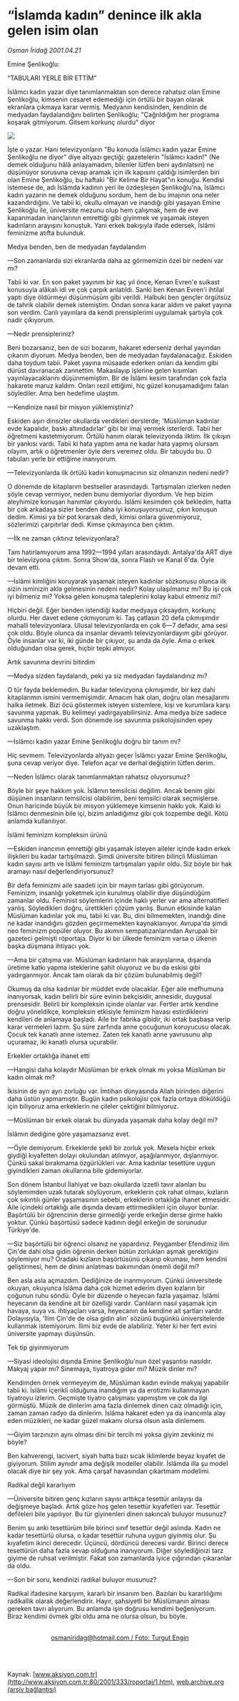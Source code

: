 # “İslamda kadın” denince ilk akla gelen isim olan

*Osman İridağ 2001.04.21*

<div>
 <p class="baslik">
  Emine Şenlikoğlu:
 </p>
 <p class="baslik">
  “TABULARI YERLE BİR ETTİM”
 </p>
 <p class="spot">
  İslâmcı kadın yazar diye  tanımlanmaktan son derece  rahatsız olan Emine  Şenlikoğlu, kimsenin cesaret  edemediği için örtülü bir bayan olarak ekranlara çıkmaya karar  vermiş. Medyanın kendisinden, kendinin de medyadan  faydalandığını belirten  Şenlikoğlu; "Çağrıldığım her  programa koşarak gitmiyorum. Gitsem korkunç olurdu" diyor
 </p>
 <p class="metin">
 </p>
 <img border="0" src="/web/20020224110351im_/http://www.aksiyon.com.tr/2001/333/resimler/Emine.jpg"/>
 <p class="metin">
  İşte o yazar. Hani televizyonların "Bu konuda İslâmcı kadın yazar Emine Şenlikoğlu ne diyor" diye altyazı geçtiği; gazetelerin "İslâmcı kadın!" (Ne demek olduğunu hâlâ anlayamadım, bilenler lütfen beni aydınlatsın) ne düşünüyor sorusuna cevap aramak için ilk kapısını çaldığı isimlerden biri olan Emine Şenlikoğlu, bu haftaki "Bir Kelime Bir Hayat"ın konuğu. Kendisi istemese de, adı İslâmda kadının yeri ile özdeşleşen Şenlikoğlu'na, İslâmcı kadın yazarın ne demek olduğunu sordum, hem de bu imajının ona neler kazandırdığını. Ve tabii ki, okullu olmayan ve inandığı gibi yaşayan Emine Şenlikoğlu ile, üniversite mezunu olup hem çalışmak, hem de eve kapanmadan inançlarının emrettiği gibi giyinmek ve yaşamak isteyen kadınların arayışını konuştuk. Yani erkek bakışıyla ifade edersek, İslâmi feminizme atıfta bulunduk.
 </p>
 <p class="metin">
  Medya benden, ben de medyadan faydalandım
 </p>
 <p class="metin">
  —Son zamanlarda sizi ekranlarda daha az görmemizin özel bir nedeni var mı?
 </p>
 <p class="metin">
  Tabii ki var. En son paket yayınım bir kaç yıl önce, Kenan Evren'e suikast konusuyla alâkalı idi ve çok çarpık anlatıldı. Sanki ben Kenan Evren'i ihtilal yaptı diye öldürmeyi düşünmüşüm gibi verildi. Halbuki ben gençler örgütsüz de tahrik olabilir demek istemiştim. Ondan sonra karar aldım ve paket yayına son verdim. Canlı yayınlara da kendi prensiplerimi uygulamak şartıyla çok nadir çıkıyorum.
 </p>
 <p class="metin">
  —Nedir prensipleriniz?
 </p>
 <p class="metin">
  Beni bozarsanız, ben de sizi bozarım, hakaret ederseniz derhal yayından çıkarım diyorum. Medya benden, ben de medyadan faydalanacağız. Eskiden daha toydum tabii. Paket yayına müsaade ederken onları da kendim gibi dürüst davranacak zannettim. Makaslayıp işlerine gelen kısımları yayınlayacaklarını düşünmemiştim. Bir de İslâmi kesim tarafından çok fazla hakarete maruz kaldım. Onları rezil ettiğimi, hiç güzel konuşamadığımı falan söylediler. Ama ben hedefime ulaştım.
 </p>
 <p class="metin">
  —Kendinize nasıl bir misyon yüklemiştiniz?
 </p>
 <p class="metin">
  Eskiden aşırı dinsizler okullarda verdikleri derslerde; 'Müslüman kadınlar evde kapalıdır, baskı altındadırlar' gibi bir imaj vermek isterlerdi. Tabii her öğretmeni kastetmiyorum. Örtülü hanım olarak televizyonda ilktim. İlk çıkışın bir yankısı vardı. Tabii ki hata yaptım ama ne kadar hata yapmış olursam olayım, artık o öğretmenler öyle ders veremez oldu. Bir tabuydu bu. O tabuları yerle bir ettiğime inanıyorum.
 </p>
 <p class="metin">
  —Televizyonlarda ilk örtülü kadın konuşmacının siz olmanızın nedeni nedir?
 </p>
 <p class="metin">
  O dönemde de kitaplarım bestseller arasındaydı. Tartışmaları izlerken neden şöyle cevap vermiyor, neden bunu demiyorlar diyordum. Ve hep bizim aleyhimize konuşan hanımlar çıkıyordu. İslâmi kesimden çok bekledim, hatta bir çok arkadaşa sizler benden daha iyi konuşuyorsunuz, çıkın konuşun dedim. Kimisi ya bir pot kırarsak dedi, kimisi onlara güvenmiyoruz, sözlerimizi çarpıtırlar dedi. Kimse çıkmayınca ben çıktım.
 </p>
 <p class="metin">
  —İlk ne zaman çıktınız televizyonlara?
 </p>
 <p class="metin">
  Tam hatırlamıyorum ama 1992—1994 yılları arasındaydı. Antalya'da ART diye bir televizyona çıktım. Sonra Show'da, sonra Flash ve Kanal 6'da. Öyle devam etti.
 </p>
 <p class="metin">
  —İslâmi kimliğini koruyarak yaşamak isteyen kadınlar sözkonusu olunca ilk sizin isminizin akla gelmesinin nedeni nedir? Kolay ulaşılmanız mı? Bu işi çok iyi bilmeniz mi? Yoksa gelen konuşma taleplerini kolay kabul etmeniz mi?
 </p>
 <p class="metin">
  Hiçbiri değil. Eğer benden istendiği kadar medyaya çıksaydım, korkunç olurdu. Her davet edene çıkmıyorum ki. Taş çatlasın 20 defa çıkmışımdır mahalli televizyonlara. Ulusal televizyonlarda en çok 6—7 defadır, ama sesi çok oldu. Böyle olunca da insanlar devamlı televizyonlardayım gibi görüyor. Öyle insanlar var ki, iki günde bir çıkıyor, şu anda da öyle. Ama o erkek olduğundan olsa gerek, hiçbir tepki almıyor.
 </p>
 <p class="metin">
  Artık savunma devrini bitirdim
 </p>
 <p class="metin">
  —Medya sizden faydalandı, peki ya siz medyadan faydalandınız mı?
 </p>
 <p class="metin">
  O tür fayda beklemedim. Bu kadar televizyona çıkmışımdır, bir kez dahi kitaplarımın ismini vermemişimdir. Amacım hak olan, doğru olan mesajlarımı halka iletmek. Bizi öcü göstermek isteyen sistemlere, kişi ve kurumlara karşı savunma yapmak. Bu kelimeyi yadırgayabilirsiniz. Ama medya bize sadece savunma hakkı verdi. Son dönemde ise savunma psikolojisinden epey uzaklaştım.
 </p>
 <p class="metin">
  —İslâmcı kadın yazar Emine Şenlikoğlu doğru bir tanım mı?
 </p>
 <p class="metin">
  Hiç sevmem. Televizyonlarda altyazı geçer İslâmcı yazar Emine Şenlikoğlu, şuna cevap veriyor diye. Telefon açar ve derhal değiştirin lütfen derim.
 </p>
 <p class="metin">
  —Neden İslâmcı olarak tanımlanmaktan rahatsız oluyorsunuz?
 </p>
 <p class="metin">
  Böyle bir şeye hakkım yok. İslâmın temsilcisi değilim. Ancak benim gibi düşünen insanların temsilcisi olabilirim, beni temsilci olarak seçmişlerse. Onun haricinde büyük bir misyon yüklemeye kimsenin hakkı yok. Kaldı ki İslâmcı denmesinin bile içi, bizim anladığımız gibi çok tozpembe değil. Kötü anlamda kullanılıyor.
 </p>
 <p class="metin">
  İslâmi feminizm kompleksin ürünü
 </p>
 <p class="metin">
  —Eskiden inancının emrettiği gibi yaşamak isteyen aileler içinde kadın erkek ilişkileri bu kadar tartışılmazdı. Şimdi üniversite bitiren bilinçli Müslüman kadın sayısı arttı ve İslâmi feminizm tartışmaları yapılır oldu. Siz böyle bir hak aramayı nasıl değerlendiriyorsunuz?
 </p>
 <p class="metin">
  Bir defa feminizmi aile saadeti için bir mayın tarlası gibi görüyorum. Feminizm, insanlığı yoketmek için kurulmuş olabilir diye düşündüğüm zamanlar oldu. Feminist söylemlerin içinde haklı yerler var ama alternatifleri yanlış. Söyledikleri doğru, ürettikleri çözüm yanlış. Bunun etkisinde kalan Müslüman kadınlar yok mu, tabii ki var. Bu, dini bilmemekten, inandığı dine ne kadar inandığını gözden geçirmemekten kaynaklanıyor. Avrupa'da şimdi neo feminizm popüler oluyor. Bu akımın sempatizanlarından Avrupalı bir gazeteci gelmişti röportaja. Diyor ki bir ülkede feminizm varsa o ülkenin başka düşmana ihtiyacı yok.
 </p>
 <p class="metin">
  —Ama bir çatışma var. Müslüman kadınların hak arayışlarına, dışarıda üretime katkı yapma isteklerine şahit oluyoruz ve bu da eskisi gibi yadırganmıyor. Ancak tam olarak da bir çözüm bulunabilmiş değil?
 </p>
 <p class="metin">
  Okumuş da olsa kadınlar bir müddet evde olacaklar. Eğer aile mefhumuna inanıyorsak, kadın belirli bir süre evinin bekçisidir, annesidir, duygusal prensesidir. Belirli bir kompleksin içinde olanlar var. Fertler artık kendine doğru yöneldikçe, kompleksin etkisiyle feminizm havası estirdiklerini kendileri de anlamaya başladı. Aile bir fabrika gibidir, iki ortak başbaşa verip karar vermeleri lazım. Şu süre zarfında anne çocuğunun koruyucusu olacak. Çocuk tek kanatlı anne istemez. Zaten tek kanatlı anne yavrusunu alıp uçuramaz, iki kanatlı olursa uçurabilir.
 </p>
 <p class="metin">
  Erkekler ortaklığa ihanet etti
 </p>
 <p class="metin">
  —Hangisi daha kolaydır Müslüman bir erkek olmak mı yoksa Müslüman bir kadın olmak mı?
 </p>
 <p class="metin">
  İkisinin de ayrı ayrı zorluğu var. İmtihan dünyasında Allah birinden diğerini daha üstün yapmamıştır. Bugün kadın psikolojisi çok fazla ortaya döküldüğü için biliyoruz ama erkeklerin ne çileler çektiğini bilmiyoruz.
 </p>
 <p class="metin">
  —Müslüman bir erkek olarak bu dünyada yaşamak daha kolay değil mi?
 </p>
 <p class="metin">
  İslâmın dediğine göre yaşamazsanız evet.
 </p>
 <p class="metin">
  —Öyle demiyorum. Erkeklerde şekli bir zorluk yok. Mesela hiçbir erkek giydiği kıyafetten dolayı okulundan atılmıyor, aşağılanmıyor, dışlanmıyor. Çünkü sakal bırakmama özgürlükleri var. Ama kadınlar tesettüre uygun giyindikleri zaman okullarına bile gidemiyorlar.
 </p>
 <p class="metin">
  Son dönem İstanbul İlahiyat ve bazı okullarda izzetli tavır alanları bu söylemimden uzak tutarak söylüyorum, erkeklerin çok rahat olması, kızların çok sıkıntılı günler yaşamasının sebebi, erkeklerin ortaklığa ihanet etmesidir. Aile içindeki ortaklığı aile dışında devam ettirmedikleri için oluyor bunlar. Başörtülü bir öğrencinin derse girmediği yerde erkeğin derse girme hakkı yoktur. Çünkü başörtüsü sadece kadının değil erkeğin de sorunudur Türkiye'de.
 </p>
 <p class="metin">
  —Siz başörtülü bir öğrenci olsanız ne yapardınız. Peygamber Efendimiz ilim Çin'de dahi olsa gidin öğrenin derken bütün zorlukları aşmak gerektiğini söylemiyor mu? Oradaki kızların başörtüsünü çıkarıp okuması, hem kendini geliştirmesi, hem de dinini anlatması bakımından önemli değil mi?
 </p>
 <p class="metin">
  Ben asla asla açmazdım. Dediğinize de inanmıyorum. Çünkü üniversitede okuyan, okuyunca İslâma daha çok hizmet ederim diyen kızların bir çoğunun ruhu söndü. Öyle bir düzende o heyecan fazla yaşamaz. İslâmi heyecanın da kendine ait bir özelliği vardır. Canlıların nasıl yaşamak için havaya, suya vs. ihtiyaçları varsa, heyecanın da kendine ait şartları vardır. Dolayısıyla, 'İlim Çin'de de olsa gidin alın' sözünü bugünkü üniversitelerde kullanmak istemiyorum. İlimi biz evde de alabiliriz. Yeter ki her fert evini üniversite yapmayı düşünsün.
 </p>
 <p class="metin">
  Tek tip giyinmiyorum
 </p>
 <p class="metin">
  —Siyasi ideolojisi dışında Emine Şenlikoğlu'nun özel yaşantısı nasıldır. Makyaj yapar mı? Sinemaya, tiyatroya gider mi? Müzik dinler mi?
 </p>
 <p class="metin">
  Kendimden örnek vermeyeyim de, Müslüman kadın evinde makyaj yapabilir tabii ki. İslâmi içerikli olduğuna inandığım ya da erotizmi kullanmayan tiyatroyu izlerim. Geçmişte tiyatro çalışması yapmıştım ve çok da ilgi görmüştü. Müzik de dinlerim ama fazla dinlemek dinen caiz olmadığı için, zaman zaman radyo da dinlerim. İslâma hakaret eden ya da inancımla alay eden müzikleri, ne kadar güzel makamı olursa olsun asla dinlemem.
 </p>
 <p class="metin">
  —Giyim tarzınızın aynı olması dini bir tercih mi yoksa giyim zevkiniz mi böyle?
 </p>
 <p class="metin">
  Ben kahverengi, lacivert, siyah hatta bazı sıcak iklimlerde beyaz kıyafet de giyiyorum. Stilim aynıdır ama değişik modeller olabilir. İslâmda illa şu model olacak diye bir şey yok. Ama çarşaf havasından çıkartmam modelimi.
 </p>
 <p class="metin">
  Radikal değil kararlıyım
 </p>
 <p class="metin">
  —Üniversite bitiren genç kızların sayısı arttıkça tesettür anlayışı da değişmeye başladı. Artık göze hoş gelen tesettür kıyafetleri var. Tesettür defileleri bile yapılıyor. Bu tür giyinenleri dinen sakıncalı buluyor musunuz?
 </p>
 <p class="metin">
  Benim şu anki tesettürüm bile birinci sınıf tesettür değil aslında. Kadın ne kadar tesettürlü olursa, o kadar tesettür ruhuna uygun giyinmiş olur. Şu kıyafetim ikinci derecedir. Üçüncü, dördüncü derecesi vardır. Birinci derece tesettürün daha fazla sevap olduğuna inanıyorum. Diğer söylediğinizi tarz giyime de ruhsat verilmiştir. Fakat son zamanlarda iyice çığırından çıkaranlar da oldu.
 </p>
 <p class="metin">
  —Son bir soru, kendinizi radikal buluyor musunuz?
 </p>
 <p class="metin">
  Radikal ifadesine karşıyım, kararlı bir insanım ben. Bazıları bu kararlılığımı radikallik olarak değerlendirir. Hayır, şahsiyetli bir Müslümanın alması gereken tavrı alıyorum. Bu anlamda işin doğrusu kendimi beğeniyorum. Biraz kendimi övmek gibi oldu ama ne olursa olsun, bu böyle.
 </p>
 <br/>
 <center>
  <a class="anaorta" href="http://web.archive.org/web/20020224110351/mailto:osmaniridag@hotmail.com  /  Foto: Turgut Engin">
   osmaniridag@hotmail.com  /  Foto: Turgut Engin
  </a>
 </center>
 <br/>
 <br/>
 <br/>
</div>

Kaynak: [www.aksiyon.com.tr](http://www.aksiyon.com.tr:80/2001/333/roportaj/1.htm), [web.archive.org (arşiv bağlantısı)](http://web.archive.org/web/20020224110351/http://www.aksiyon.com.tr:80/2001/333/roportaj/1.htm)

